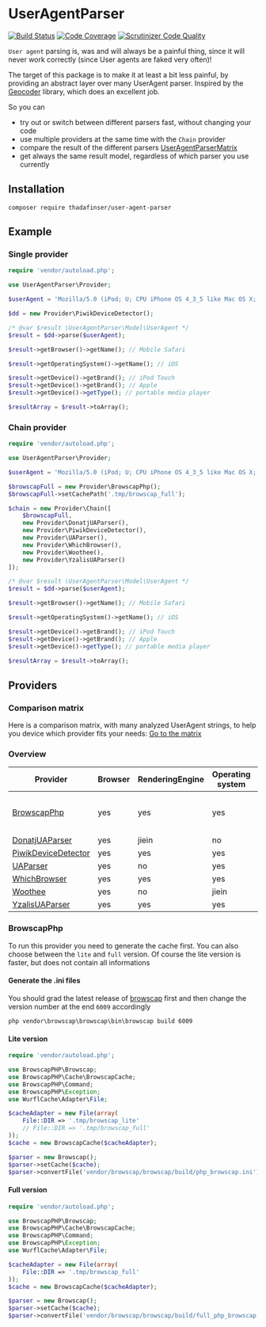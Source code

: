 # UserAgentParser
[![Build Status](https://travis-ci.org/ThaDafinser/UserAgentParser.svg)](https://travis-ci.org/ThaDafinser/UserAgentParser)
[![Code Coverage](https://scrutinizer-ci.com/g/ThaDafinser/UserAgentParser/badges/coverage.png?b=master)](https://scrutinizer-ci.com/g/ThaDafinser/UserAgentParser/?branch=master)
[![Scrutinizer Code Quality](https://scrutinizer-ci.com/g/ThaDafinser/UserAgentParser/badges/quality-score.png?b=master)](https://scrutinizer-ci.com/g/ThaDafinser/UserAgentParser/?branch=master)

`User agent` parsing is, was and will always be a painful thing, since it will never work correctly (since User agents are faked very often)!

The target of this package is to make it at least a bit less painful, by providing an abstract layer over many UserAgent parser. Inspired by the [Geocoder](https://github.com/geocoder-php/Geocoder) library, which does an excellent job.

So you can
- try out or switch between different parsers fast, without changing your code
- use multiple providers at the same time with the `Chain` provider
- compare the result of the different parsers [UserAgentParserMatrix](https://github.com/ThaDafinser/UserAgentParserMatrix)
- get always the same result model, regardless of which parser you use currently

## Installation
```
composer require thadafinser/user-agent-parser
```

## Example

### Single provider

```php
require 'vendor/autoload.php';

use UserAgentParser\Provider;

$userAgent = 'Mozilla/5.0 (iPod; U; CPU iPhone OS 4_3_5 like Mac OS X; en-us) AppleWebKit/533.17.9 (KHTML, like Gecko) Version/5.0.2 Mobile/8J2 Safari/6533.18.5';

$dd = new Provider\PiwikDeviceDetector();

/* @var $result \UserAgentParser\Model\UserAgent */
$result = $dd->parse($userAgent);

$result->getBrowser()->getName(); // Mobile Safari

$result->getOperatingSystem()->getName(); // iOS

$result->getDevice()->getBrand(); // iPod Touch
$result->getDevice()->getBrand(); // Apple
$result->getDevice()->getType(); // portable media player

$resultArray = $result->toArray();
```

### Chain provider
```php
require 'vendor/autoload.php';

use UserAgentParser\Provider;

$userAgent = 'Mozilla/5.0 (iPod; U; CPU iPhone OS 4_3_5 like Mac OS X; en-us) AppleWebKit/533.17.9 (KHTML, like Gecko) Version/5.0.2 Mobile/8J2 Safari/6533.18.5';

$browscapFull = new Provider\BrowscapPhp();
$browscapFull->setCachePath('.tmp/browscap_full');

$chain = new Provider\Chain([
    $browscapFull,
    new Provider\DonatjUAParser(),
    new Provider\PiwikDeviceDetector(),
    new Provider\UAParser(),
    new Provider\WhichBrowser(),
    new Provider\Woothee(),
    new Provider\YzalisUAParser()
]);

/* @var $result \UserAgentParser\Model\UserAgent */
$result = $dd->parse($userAgent);

$result->getBrowser()->getName(); // Mobile Safari

$result->getOperatingSystem()->getName(); // iOS

$result->getDevice()->getBrand(); // iPod Touch
$result->getDevice()->getBrand(); // Apple
$result->getDevice()->getType(); // portable media player

$resultArray = $result->toArray();
```

## Providers

### Comparison matrix
Here is a comparison matrix, with many analyzed UserAgent strings, to help you device which provider fits your needs:
[Go to the matrix](https://github.com/ThaDafinser/UserAgentParserMatrix)

### Overview

| Provider | Browser | RenderingEngine | Operating system | Device | Bot | Only PHP | Comment |
| --- | --- | --- | --- | --- | --- | --- | --- |
| [BrowscapPhp](https://github.com/browscap/browscap-php) | yes | yes | yes | yes | yes | no | lite and full version available |
| [DonatjUAParser](https://github.com/donatj/PhpUserAgent) | yes | jiein | no | jiein | no | yes | |
| [PiwikDeviceDetector](https://github.com/piwik/device-detector) | yes | yes | yes | yes | yes | yes | |
| [UAParser](https://github.com/ua-parser/uap-php) | yes | no | yes | yes | yes | no | |
| [WhichBrowser](https://github.com/WhichBrowser/WhichBrowser) | yes | yes | yes | yes | yes | no | |
| [Woothee](https://github.com/woothee/woothee-php) | yes | no | jiein | jiein | yes | no | |
| [YzalisUAParser](https://github.com/yzalis/UAParser) | yes | yes | yes | yes | no | yes | |

### BrowscapPhp
To run this provider you need to generate the cache first.
You can also choose between the `lite` and `full` version. Of course the lite version is faster, but does not contain all informations

#### Generate the .ini files
You should grad the latest release of [browscap](https://github.com/browscap/browscap/releases) first and then change the version number at the end `6009` accordingly
```
php vendor\browscap\browscap\bin\browscap build 6009
```

#### Lite version
```php
require 'vendor/autoload.php';

use BrowscapPHP\Browscap;
use BrowscapPHP\Cache\BrowscapCache;
use BrowscapPHP\Command;
use BrowscapPHP\Exception;
use WurflCache\Adapter\File;

$cacheAdapter = new File(array(
    File::DIR => '.tmp/browscap_lite'
    // File::DIR => '.tmp/browscap_full'
));
$cache = new BrowscapCache($cacheAdapter);

$parser = new Browscap();
$parser->setCache($cache);
$parser->convertFile('vendor/browscap/browscap/build/php_browscap.ini');
```

#### Full version
```php
require 'vendor/autoload.php';

use BrowscapPHP\Browscap;
use BrowscapPHP\Cache\BrowscapCache;
use BrowscapPHP\Command;
use BrowscapPHP\Exception;
use WurflCache\Adapter\File;

$cacheAdapter = new File(array(
    File::DIR => '.tmp/browscap_full'
));
$cache = new BrowscapCache($cacheAdapter);

$parser = new Browscap();
$parser->setCache($cache);
$parser->convertFile('vendor/browscap/browscap/build/full_php_browscap.ini');
```
